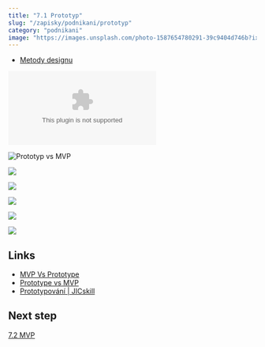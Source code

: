 ```yaml
---
title: "7.1 Prototyp"
slug: "/zapisky/podnikani/prototyp"
category: "podnikani"
image: "https://images.unsplash.com/photo-1587654780291-39c9404d746b?ixlib=rb-1.2.1&ixid=MnwxMjA3fDB8MHxwaG90by1wYWdlfHx8fGVufDB8fHx8&auto=format&fit=crop&w=1170&q=80"
---
```


- [Metody designu](Metody_designu.md##Návrh_řešení)

![JIC prezentace](../../@Assets/Podnikání/prototyp/Prezentace/JIC.pptx)

![Prototyp vs MVP](../../@Assets/Podnikání/prototyp/Images/Prototype_vs_MVP.png)

![](../../@Assets/Podnikání/validace/Images/Typy_prototypu.jpg)

![](../../@Assets/Podnikání/validace/Images/Jak_testovat_1.jpg)

![](../../@Assets/Podnikání/validace/Images/Jak_testovat_2.jpg)

![](../../@Assets/Podnikání/validace/Images/Priklady_validacnich_otazek.jpg)

![](../../@Assets/Podnikání/validace/Images/Druhy_ukol_validace.jpg)

## Links
- [MVP Vs Prototype](https://alsyke.com/blog/mvp-vs-prototype/)
- [Prototype vs MVP](https://productschool.com/blog/product-management-2/difference-prototype-mvp/)
- [Prototypování | JICskill](https://skill.jic.cz/lekce/lekce-4/)

## Next step
[7.2 MVP](7.2_MVP.md)